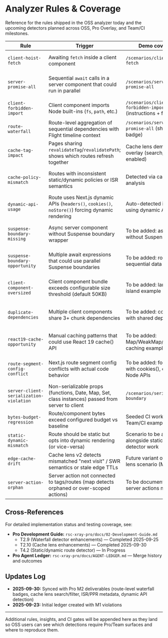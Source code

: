 # Analyzer Rules & Coverage

Reference for the rules shipped in the OSS analyzer today and the upcoming detectors planned across OSS, Pro Overlay, and Team/CI milestones.

| Rule                                    | Trigger                                                                                           | Demo coverage                                                 | Analyzer artifact                                                                     | Overlay / CI surface                                                                | Status                          |
| --------------------------------------- | ------------------------------------------------------------------------------------------------- | ------------------------------------------------------------- | ------------------------------------------------------------------------------------- | ----------------------------------------------------------------------------------- | ------------------------------- |
| `client-hoist-fetch`                    | Awaiting `fetch` inside a client component                                                        | `/scenarios/client-hoist-fetch`                               | `module:app/(scenarios)/scenarios/client-hoist-fetch/page.tsx`                        | Included in static report; overlay adds live hydration context                      | Released (OSS M1)               |
| `server-promise-all`                    | Sequential `await` calls in a server component that could run in parallel                         | `/scenarios/server-promise-all`                               | `module:app/(scenarios)/scenarios/server-promise-all/page.tsx`                        | Report suggestions + overlay route-level waterfall badges with Flight timeline data | Released (OSS M1, Pro M2)       |
| `client-forbidden-import`               | Client component imports Node built-ins (`fs`, `path`, etc.)                                      | `/scenarios/client-forbidden-import` (instructions + fixture) | `module:app/(scenarios)/scenarios/client-forbidden-import/ForbiddenImportExample.tsx` | Shows as report diagnostic; VS Code extension will surface it inline                | Released (OSS M1)               |
| `route-waterfall`                       | Route-level aggregation of sequential dependencies with Flight timeline context                   | `/scenarios/server-promise-all` (shows route badge)           | Analyzer lifts `server-promise-all` findings to route-scoped suggestions              | Overlay shows route-level waterfall badge + tooltip with aggregated file context    | Released (Pro M2)               |
| `cache-tag-impact`                      | Pages sharing `revalidateTag`/`revalidatePath`; shows which routes refresh together               | Cache lens demo in overlay (search/filter enabled)            | Cache lens metadata with ISR/PPR policy detection                                     | Overlay cache lens with search, policy mismatch warnings, route metadata            | Released (Pro M2)               |
| `cache-policy-mismatch`                 | Routes with inconsistent static/dynamic policies or ISR semantics                                 | Detected via cache lens analysis                              | Route `dynamic`/`revalidate` metadata in model                                        | Cache lens warnings for mismatched policies; "SWR next visit" hints for ISR routes  | Released (Pro M2)               |
| `dynamic-api-usage`                     | Route uses Next.js dynamic APIs (`headers()`, `cookies()`, `noStore()`) forcing dynamic rendering | Auto-detected in routes using dynamic APIs                    | OSS analyzer infers dynamic rendering and sets route strategy                         | Overlay Boundary Tree shows route strategy badge (Dynamic/ISR/Static/Manual)        | In Progress (OSS, Pro M4)       |
| `suspense-boundary-missing`             | Async server component without Suspense boundary wrapper                                          | To be added: async route without Suspense                     | Suggestion with file/line for missing boundary placements                             | Overlay highlights suggested Suspense placements; codemod available for wrapping    | Released (OSS M4, rsc-xray#94)  |
| `suspense-boundary-opportunity`         | Multiple await expressions that could use parallel Suspense boundaries                            | To be added: route with sequential data fetches               | Suggestion with parallel streaming opportunity guidance                               | Overlay visualizes parallel vs sequential Suspense opportunities                    | Released (OSS M4, rsc-xray#94)  |
| `client-component-oversized`            | Client component bundle exceeds configurable size threshold (default 50KB)                        | To be added: large client island example                      | Diagnostic with current size, threshold, and overage percentage                       | Budget dashboard warnings; overlay size badges with threshold status                | Released (OSS M4, rsc-xray#95)  |
| `duplicate-dependencies`                | Multiple client components share 3+ chunk dependencies                                            | To be added: components with shared dependencies              | Diagnostic listing shared chunks and affected components                              | Overlay dependency graph view; suggestions for code extraction or dynamic imports   | Released (OSS M4, rsc-xray#95)  |
| `react19-cache-opportunity`             | Manual caching patterns that could use React 19 cache() API                                       | To be added: Map/WeakMap/closure caching examples             | Suggestion with cache() migration guidance and code examples                          | Overlay inline hints; VS Code quick fixes for automatic migration                   | Released (OSS M4, rsc-xray#96)  |
| `route-segment-config-conflict`         | Next.js route segment config conflicts with actual code behavior                                  | To be added: force-static with cookies(), edge with Node APIs | Diagnostic with conflict explanation and resolution guidance                          | Overlay route config display; VS Code inline diagnostics for config conflicts       | Released (OSS M4, rsc-xray#103) |
| `server-client-serialization-violation` | Non-serializable props (functions, Date, Map, Set, class instances) passed from server to client  | `/scenarios/serialization-boundary`                           | Diagnostic with type-specific suggestions (Server Actions, ISO serialization, etc.)   | Overlay inline hints; VS Code quick fixes for automatic serialization               | Released (OSS M5, rsc-xray#110) |
| `bytes-budget-regression`               | Route/component bytes exceed configured budget vs baseline                                        | Seeded CI workflow in Team/CI example repo                    | Budget comparison JSON + PR comment formatter                                         | GitHub Action comment + required check                                              | Planned (Team/CI M3)            |
| `static-dynamic-mismatch`               | Route should be static but opts into dynamic rendering (or vice-versa)                            | Scenario to be added alongside static/dynamic detector work   | Analyzer flags + CLI warning; overlay highlights affected routes                      | Overlay route strategy badges with policy recommendations                           | In Progress (Pro M4)            |
| `edge-cache-drift`                      | Cache lens v2 detects mismatched "next visit" / SWR semantics or stale edge TTLs                  | Future variant of cache lens scenario (M4)                    | Extended cache lens metadata                                                          | Overlay "next visit" projections + docs                                             | Planned (Pro M4)                |
| `server-action-orphan`                  | Server action not connected to tags/routes (map detects orphaned or over-scoped actions)          | To be documented with server actions map rollout              | Server actions graph export                                                           | Overlay server actions map                                                          | Planned (Pro M4)                |

## Cross-References

For detailed implementation status and testing coverage, see:

- **Pro Development Guide:** `rsc-xray-pro/docs/02-Development-Guide.md`
  - T2.9 (Waterfall detector enhancements) — Completed 2025-09-25
  - T2.10 (Cache lens enhancements) — Completed 2025-09-30
  - T4.2 (Static/dynamic route detector) — In Progress
- **Pro Agent Ledger:** `rsc-xray-pro/docs/AGENT-LEDGER.md` — Merge history and outcomes

## Updates Log

- **2025-09-30:** Synced with Pro M2 deliverables (route-level waterfall badges, cache lens search/filter, ISR/PPR metadata, dynamic API detection)
- **2025-09-23:** Initial ledger created with M1 violations

---

Additional rules, insights, and CI gates will be appended here as they land so OSS users can see which detections require Pro/Team surfaces and where to reproduce them.
